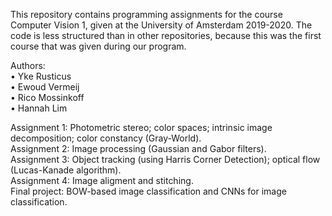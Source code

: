 This repository contains programming assignments for the course Computer Vision 1, given at the University of Amsterdam 2019-2020.
The code is less structured than in other repositories, because this was the first course that was given during our program.

Authors: <br>
• Yke Rusticus<br>
• Ewoud Vermeij <br>
• Rico Mossinkoff <br>
• Hannah Lim 

Assignment 1: Photometric stereo; color spaces; intrinsic image decomposition; color constancy (Gray-World). <br>
Assignment 2: Image processing (Gaussian and Gabor filters). <br>
Assignment 3: Object tracking (using Harris Corner Detection); optical flow (Lucas-Kanade algorithm). <br>
Assignment 4: Image aligment and stitching. <br>
Final project: BOW-based image classification and CNNs for image classification.
